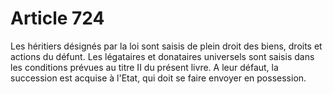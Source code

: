 # Article 724

Les héritiers désignés par la loi sont saisis de plein droit des biens, droits et actions du défunt.   Les légataires et donataires universels sont saisis dans les conditions prévues au titre II du présent livre.   A leur défaut, la succession est acquise à l'Etat, qui doit se faire envoyer en possession.